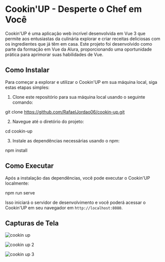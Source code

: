 # Cookin'UP - Desperte o Chef em Você

Cookin'UP é uma aplicação web incrível desenvolvida em Vue 3 que permite aos entusiastas da culinária explorar e criar receitas deliciosas com os ingredientes que já têm em casa. Este projeto foi desenvolvido como parte da formação em Vue da Alura, proporcionando uma oportunidade prática para aprimorar suas habilidades de Vue.

## Como Instalar

Para começar a explorar e utilizar o Cookin'UP em sua máquina local, siga estas etapas simples:

1. Clone este repositório para sua máquina local usando o seguinte comando:

git clone https://github.com/RafaelJordao06/cookin-up.git

2. Navegue até o diretório do projeto:
   
cd cookin-up

3. Instale as dependências necessárias usando o npm:

npm install

## Como Executar

Após a instalação das dependências, você pode executar o Cookin'UP localmente:

npm run serve

Isso iniciará o servidor de desenvolvimento e você poderá acessar o Cookin'UP em seu navegador em `http://localhost:8080`.

## Capturas de Tela
![cookin up](https://github.com/RafaelJordao06/cookin-up/assets/79488603/66d53ff7-619c-42a1-bbe4-ce2a8fd9d1fa)


![cookin up 2](https://github.com/RafaelJordao06/cookin-up/assets/79488603/67f0794d-266b-4b9f-addf-2773507ef1f3)

![cookin up 3](https://github.com/RafaelJordao06/cookin-up/assets/79488603/09fdfe4b-5cd5-48ff-90fb-3bbca12466e2)
